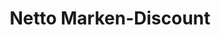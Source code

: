 ---
title: "Netto Marken-Discount"
url: /oberkraemer/netto-marken-discount-fennstrasse/
shop: Supermarkt
---